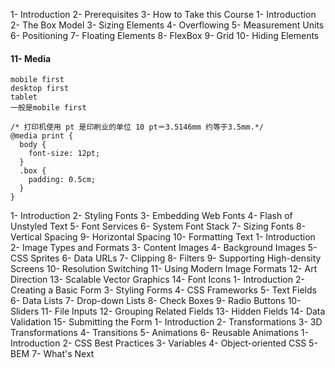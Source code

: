 1- Introduction 
2- Prerequisites
3- How to Take this Course 
1- Introduction 
2- The Box Model 
3- Sizing Elements 
4- Overflowing 
5- Measurement Units 
6- Positioning 
7- Floating Elements
8- FlexBox 
9- Grid 
10- Hiding Elements 
#### 11- Media 
```
mobile first
desktop first
tablet
一般是mobile first
```

```
/* 打印机使用 pt 是印刷业的单位 10 pt＝3.5146mm 约等于3.5mm.*/
@media print {
  body {
    font-size: 12pt;
  }
  .box {
    padding: 0.5cm;
  }
}
```
1- Introduction
2- Styling Fonts
3- Embedding Web Fonts 
4- Flash of Unstyled Text
5- Font Services 
6- System Font Stack 
7- Sizing Fonts 
8- Vertical Spacing 
9- Horizontal Spacing 
10- Formatting Text 
1- Introduction 
2- Image Types and Formats 
3- Content Images
4- Background Images 
5- CSS Sprites 
6- Data URLs 
7- Clipping
8- Filters 
9- Supporting High-density Screens 
10- Resolution Switching
11- Using Modern Image Formats
12- Art Direction 
13- Scalable Vector Graphics
14- Font Icons 
1- Introduction
2- Creating a Basic Form
3- Styling Forms
4- CSS Frameworks 
5- Text Fields
6- Data Lists 
7- Drop-down Lists 
8- Check Boxes
9- Radio Buttons 
10- Sliders 
11- File Inputs 
12- Grouping Related Fields
13- Hidden Fields
14- Data Validation
15- Submitting the Form 
1- Introduction 
2- Transformations 
3- 3D Transformations 
4- Transitions 
5- Animations 
6- Reusable Animations
1- Introduction
2- CSS Best Practices 
3- Variables
4- Object-oriented CSS 
5- BEM 
7- What's Next 